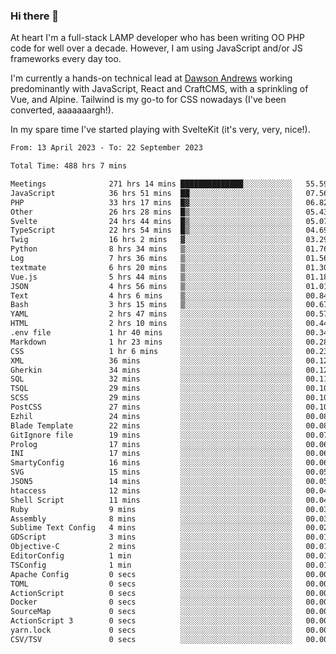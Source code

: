 ### Hi there 👋

<!--
**JamesNock/JamesNock** is a ✨ _special_ ✨ repository because its `README.md` (this file) appears on your GitHub profile.

Here are some ideas to get you started:

- 🔭 I’m currently working on ...
- 🌱 I’m currently learning ...
- 👯 I’m looking to collaborate on ...
- 🤔 I’m looking for help with ...
- 💬 Ask me about ...
- 📫 How to reach me: ...
- 😄 Pronouns: ...
- ⚡ Fun fact: ...
-->
At heart I'm a full-stack LAMP developer who has been writing OO PHP code for well over a decade. However, I am using JavaScript and/or JS frameworks every day too.

I'm currently a hands-on technical lead at [Dawson Andrews](https://www.dawsonandrews.com/) working predominantly with JavaScript, React and CraftCMS, with a sprinkling of Vue, and Alpine. Tailwind is my go-to for CSS nowadays (I've been converted, aaaaaaargh!).

In my spare time I've started playing with SvelteKit (it's very, very, nice!).

<!--START_SECTION:waka-->

```txt
From: 13 April 2023 - To: 22 September 2023

Total Time: 488 hrs 7 mins

Meetings              271 hrs 14 mins ██████████████░░░░░░░░░░░   55.59 %
JavaScript            36 hrs 51 mins  ██░░░░░░░░░░░░░░░░░░░░░░░   07.56 %
PHP                   33 hrs 17 mins  █▓░░░░░░░░░░░░░░░░░░░░░░░   06.82 %
Other                 26 hrs 28 mins  █▒░░░░░░░░░░░░░░░░░░░░░░░   05.43 %
Svelte                24 hrs 44 mins  █▒░░░░░░░░░░░░░░░░░░░░░░░   05.07 %
TypeScript            22 hrs 54 mins  █▒░░░░░░░░░░░░░░░░░░░░░░░   04.69 %
Twig                  16 hrs 2 mins   ▓░░░░░░░░░░░░░░░░░░░░░░░░   03.29 %
Python                8 hrs 34 mins   ▒░░░░░░░░░░░░░░░░░░░░░░░░   01.76 %
Log                   7 hrs 36 mins   ▒░░░░░░░░░░░░░░░░░░░░░░░░   01.56 %
textmate              6 hrs 20 mins   ▒░░░░░░░░░░░░░░░░░░░░░░░░   01.30 %
Vue.js                5 hrs 44 mins   ▒░░░░░░░░░░░░░░░░░░░░░░░░   01.18 %
JSON                  4 hrs 56 mins   ▒░░░░░░░░░░░░░░░░░░░░░░░░   01.01 %
Text                  4 hrs 6 mins    ▒░░░░░░░░░░░░░░░░░░░░░░░░   00.84 %
Bash                  3 hrs 15 mins   ▒░░░░░░░░░░░░░░░░░░░░░░░░   00.67 %
YAML                  2 hrs 47 mins   ░░░░░░░░░░░░░░░░░░░░░░░░░   00.57 %
HTML                  2 hrs 10 mins   ░░░░░░░░░░░░░░░░░░░░░░░░░   00.44 %
.env file             1 hr 40 mins    ░░░░░░░░░░░░░░░░░░░░░░░░░   00.34 %
Markdown              1 hr 23 mins    ░░░░░░░░░░░░░░░░░░░░░░░░░   00.28 %
CSS                   1 hr 6 mins     ░░░░░░░░░░░░░░░░░░░░░░░░░   00.23 %
XML                   36 mins         ░░░░░░░░░░░░░░░░░░░░░░░░░   00.12 %
Gherkin               34 mins         ░░░░░░░░░░░░░░░░░░░░░░░░░   00.12 %
SQL                   32 mins         ░░░░░░░░░░░░░░░░░░░░░░░░░   00.11 %
TSQL                  29 mins         ░░░░░░░░░░░░░░░░░░░░░░░░░   00.10 %
SCSS                  29 mins         ░░░░░░░░░░░░░░░░░░░░░░░░░   00.10 %
PostCSS               27 mins         ░░░░░░░░░░░░░░░░░░░░░░░░░   00.10 %
Ezhil                 24 mins         ░░░░░░░░░░░░░░░░░░░░░░░░░   00.08 %
Blade Template        22 mins         ░░░░░░░░░░░░░░░░░░░░░░░░░   00.08 %
GitIgnore file        19 mins         ░░░░░░░░░░░░░░░░░░░░░░░░░   00.07 %
Prolog                17 mins         ░░░░░░░░░░░░░░░░░░░░░░░░░   00.06 %
INI                   17 mins         ░░░░░░░░░░░░░░░░░░░░░░░░░   00.06 %
SmartyConfig          16 mins         ░░░░░░░░░░░░░░░░░░░░░░░░░   00.06 %
SVG                   15 mins         ░░░░░░░░░░░░░░░░░░░░░░░░░   00.05 %
JSON5                 14 mins         ░░░░░░░░░░░░░░░░░░░░░░░░░   00.05 %
htaccess              12 mins         ░░░░░░░░░░░░░░░░░░░░░░░░░   00.04 %
Shell Script          11 mins         ░░░░░░░░░░░░░░░░░░░░░░░░░   00.04 %
Ruby                  9 mins          ░░░░░░░░░░░░░░░░░░░░░░░░░   00.03 %
Assembly              8 mins          ░░░░░░░░░░░░░░░░░░░░░░░░░   00.03 %
Sublime Text Config   4 mins          ░░░░░░░░░░░░░░░░░░░░░░░░░   00.02 %
GDScript              3 mins          ░░░░░░░░░░░░░░░░░░░░░░░░░   00.01 %
Objective-C           2 mins          ░░░░░░░░░░░░░░░░░░░░░░░░░   00.01 %
EditorConfig          1 min           ░░░░░░░░░░░░░░░░░░░░░░░░░   00.01 %
TSConfig              1 min           ░░░░░░░░░░░░░░░░░░░░░░░░░   00.01 %
Apache Config         0 secs          ░░░░░░░░░░░░░░░░░░░░░░░░░   00.00 %
TOML                  0 secs          ░░░░░░░░░░░░░░░░░░░░░░░░░   00.00 %
ActionScript          0 secs          ░░░░░░░░░░░░░░░░░░░░░░░░░   00.00 %
Docker                0 secs          ░░░░░░░░░░░░░░░░░░░░░░░░░   00.00 %
SourceMap             0 secs          ░░░░░░░░░░░░░░░░░░░░░░░░░   00.00 %
ActionScript 3        0 secs          ░░░░░░░░░░░░░░░░░░░░░░░░░   00.00 %
yarn.lock             0 secs          ░░░░░░░░░░░░░░░░░░░░░░░░░   00.00 %
CSV/TSV               0 secs          ░░░░░░░░░░░░░░░░░░░░░░░░░   00.00 %
```

<!--END_SECTION:waka-->
